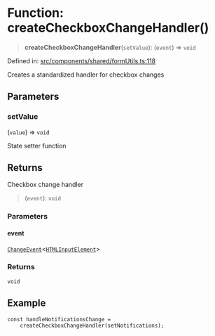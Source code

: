 # Function: createCheckboxChangeHandler()

> **createCheckboxChangeHandler**(`setValue`): (`event`) => `void`

Defined in: [src/components/shared/formUtils.ts:118](https://github.com/Nick2bad4u/Uptime-Watcher/blob/main/src/components/shared/formUtils.ts#L118)

Creates a standardized handler for checkbox changes

## Parameters

### setValue

(`value`) => `void`

State setter function

## Returns

Checkbox change handler

> (`event`): `void`

### Parameters

#### event

[`ChangeEvent`](https://github.com/DefinitelyTyped/DefinitelyTyped/blob/80449050d0e5e84f44ffa3fd3dc5651e4747e589/types/react/index.d.ts#L2018)\<[`HTMLInputElement`](https://developer.mozilla.org/docs/Web/API/HTMLInputElement)\>

### Returns

`void`

## Example

```tsx
const handleNotificationsChange =
    createCheckboxChangeHandler(setNotifications);
```
